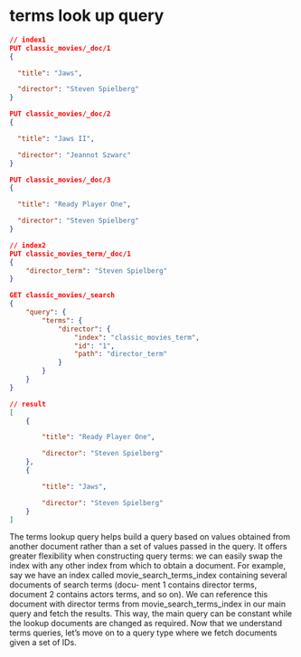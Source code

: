 # terms look up query

```json
// index1
PUT classic_movies/_doc/1
{

  "title": "Jaws",

  "director": "Steven Spielberg"
}

PUT classic_movies/_doc/2
{

  "title": "Jaws II",

  "director": "Jeannot Szwarc"
}

PUT classic_movies/_doc/3
{

  "title": "Ready Player One",

  "director": "Steven Spielberg"
}

// index2
PUT classic_movies_term/_doc/1 
{
    "director_term": "Steven Spielberg"
}
```

```json
GET classic_movies/_search
{
    "query": {
        "terms": {
            "director": {
                "index": "classic_movies_term",
                "id": "1",
                "path": "director_term"
            }
        }
    }
}

// result
[
    {

        "title": "Ready Player One",

        "director": "Steven Spielberg"
    },
    {

        "title": "Jaws",

        "director": "Steven Spielberg"
    }
]
```

The terms lookup query helps build a query based on values obtained from another document rather than a set of values passed in the query. It offers greater flexibility when constructing query terms: we can easily swap the index with any other index from which to obtain a document. For example, say we have an index called movie_search_terms_index containing several documents of search terms (docu- ment 1 contains director terms, document 2 contains actors terms, and so on). We can reference this document with director terms from movie_search_terms_index in our main query and fetch the results. This way, the main query can be constant while the lookup documents are changed as required. Now that we understand terms queries, let’s move on to a query type where we fetch documents given a set of IDs.